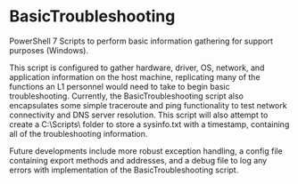 # BasicTroubleshooting
PowerShell 7 Scripts to perform basic information gathering for support purposes (Windows).

This script is configured to gather hardware, driver, OS, network, and application information on the host machine, replicating many of the functions an L1 personnel would need to take to begin basic troubleshooting. Currently, the BasicTroubleshooting script also encapsulates some simple traceroute and ping functionality to test network connectivity and DNS server resolution.
This script will also attempt to create a C:\Scripts\ folder to store a sysinfo.txt with a timestamp, containing all of the troubleshooting information.

Future developments include more robust exception handling, a config file containing export methods and addresses, and a debug file to log any errors with implementation of the BasicTroubleshooting script.
